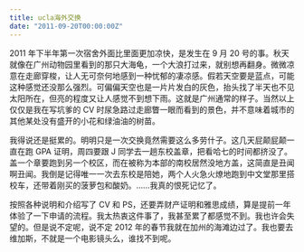 ```yaml
---
title: ucla海外交换
date: "2011-09-20T00:00:00Z"
---
```


2011 年下半年第一次宿舍外面比里面更加凉快，是发生在 9 月 20 号的事。秋天就像在广州动物园里看到的那只大海龟，一个大浪打过来，就别想再翻身。微微凉意在走廊穿梭，让人无可奈何地感到一种忧郁的凄凉感。假若天空要是蓝点，可能这种感觉还没那么强烈。可偏偏天空也是一片片发白的灰色，抬头找了半天也不见太阳所在，但亮的程度又让人感觉不到想下雨。这就是广州通常的样子。当然以上仅仅是我在写坑爹的 CV 时尿急路过走廊瞥一眼而看到的景色，并不意味着城市的其他某处没有盛开的小花和绿油油的树苗。

我得说还是挺累的。明明只是一次交换竟然需要这么多劳什子。这几天屁颠屁颠一直在跑 GPA 证明，周四要跟 J 同学去一趟东校盖章，把看哈七的时间都挤没了。盖一个章要跑到另一个校区，而在被称为本部的南校居然没地方盖，这简直是丑闻啊丑闻。我倒是记得唯一一次去东校是陪她，两个人火急火燎地跑到中文堂那里搭校车，还带着刚买的菠萝包和酸奶。……我真的恨死记忆了。

按照各种说明和介绍写了 CV 和 PS，还要弄财产证明和雅思成绩，算是提前一年体验了一下申请的流程。我太热衷这件事了，我甚至累了都感觉不到。我也许会失望的。但是说不定呢，说不定 2012 年的春节我就在加州的海滩边过了。我也要去维加斯，不就是一个电影镜头么，谁找不到呢。
